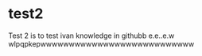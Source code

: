 # test2



Test 2 is to test ivan knowledge in githubb e.e..e.w wlpqpkepwwwwwwwwwwwwwwwwwwwwwwwwwww


